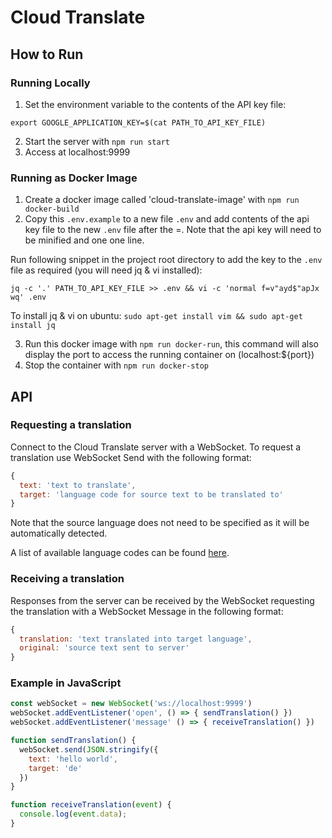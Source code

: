 # Cloud Translate

## How to Run

### Running Locally

1. Set the environment variable to the contents of the API key file:

```shell
export GOOGLE_APPLICATION_KEY=$(cat PATH_TO_API_KEY_FILE)
```

2. Start the server with `npm run start`
3. Access at localhost:9999

### Running as Docker Image

1. Create a docker image called 'cloud-translate-image' with `npm run docker-build`
2. Copy this `.env.example` to a new file `.env` and add contents of the api key file to
the new `.env` file after the =. Note that the api key will need to be minified and one one
line.

Run following snippet in the project root directory to add the key to the `.env` file as
required (you will need jq & vi installed):

```shell
jq -c '.' PATH_TO_API_KEY_FILE >> .env && vi -c 'normal f=v"ayd$"apJx wq' .env
```

To install jq & vi on ubuntu: `sudo apt-get install vim && sudo apt-get install jq`

3. Run this docker image with `npm run docker-run`, this command will also display the
port to access the running container on (localhost:${port})
4. Stop the container with `npm run docker-stop`

## API

### Requesting a translation

Connect to the Cloud Translate server with a WebSocket. To request a translation use
WebSocket Send with the following format:

```javascript
{
  text: 'text to translate',
  target: 'language code for source text to be translated to'
}
```

Note that the source language does not need to be specified as it will be automatically
detected.

A list of available language codes can be found [here](https://developers.google.com/admin-sdk/directory/v1/languages).

### Receiving a translation

Responses from the server can be received by the WebSocket requesting the translation with
a WebSocket Message in the following format:

```javascript
{
  translation: 'text translated into target language',
  original: 'source text sent to server'
}
```

### Example in JavaScript

```javascript
const webSocket = new WebSocket('ws://localhost:9999')
webSocket.addEventListener('open', () => { sendTranslation() })
webSocket.addEventListener('message' () => { receiveTranslation() })

function sendTranslation() {
  webSocket.send(JSON.stringify({
    text: 'hello world',
    target: 'de'
  })
}

function receiveTranslation(event) {
  console.log(event.data);
}
```
